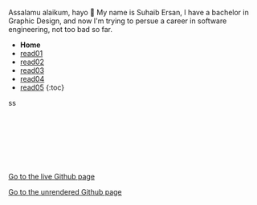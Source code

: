 Assalamu alaikum, hayo 👋 My name is Suhaib Ersan, I have a bachelor in Graphic Design, and now I'm trying to persue a career in software engineering, not too bad so far.

* **Home**
* [read01](https://suhaib-ersan.github.io/reading-notes/read01)
* [read02](https://suhaib-ersan.github.io/reading-notes/read02)
* [read03](https://suhaib-ersan.github.io/reading-notes/read03)
* [read04](https://suhaib-ersan.github.io/reading-notes/read04)
* [read05](https://suhaib-ersan.github.io/reading-notes/read05)
{:toc}

ss



<br/><br/> 
<br/><br/> 
<br/><br/> 

[Go to the live Github page](https://suhaib-ersan.github.io/reading-notes/)

[Go to the unrendered Github page](https://github.com/Suhaib-Ersan/reading-notes)
